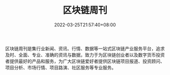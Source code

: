 ﻿---
weight: 
title: "区块链周刊"
description: "区块链周刊是集行业新闻、资讯、行情、数据等一站式区块链产业服务平台，追求及时、全面、专业、准确的资讯与数据，致力于为区块链创业者以及数字货币投资者提供最好的产品和服务..."
date: 2022-03-25T21:57:40+08:00
lastmod: 2022-03-25T16:45:40+08:00
draft: false
authors: ["Metabd"]
featuredImage: "qukuailianzhoukan.jpg"
link: ""
tags: ["元宇宙资讯","区块链周刊"]
categories: ["navigation"]
navigation: ["元宇宙资讯"]
lightgallery: true
toc: true
pinned: false
recommend: false
recommend1: false
---
区块链周刊是集行业新闻、资讯、行情、数据等一站式区块链产业服务平台，追求及时、全面、专业、准确的资讯与数据，致力于为区块链创业者以及数字货币投资者提供最好的产品和服务，为广大区块链爱好者提供区块链项目报道、投资顾问、项目分析、市场行情、项目路演、社区服务等专业服务。
